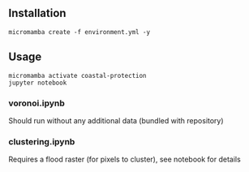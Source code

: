 ## Installation

`micromamba create -f environment.yml -y`

## Usage

```
micromamba activate coastal-protection
jupyter notebook
```

### voronoi.ipynb

Should run without any additional data (bundled with repository)

### clustering.ipynb

Requires a flood raster (for pixels to cluster), see notebook for details
